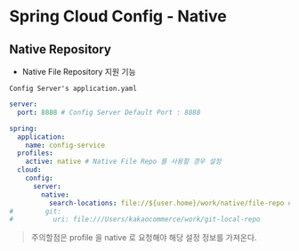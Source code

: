 # Spring Cloud Config - Native

## Native Repository
- Native File Repository 지원 기능

`Config Server's application.yaml`

```yaml
server:
  port: 8888 # Config Server Default Port : 8888

spring:
  application:
    name: config-service
  profiles:
    active: native # Native File Repo 를 사용할 경우 설정
  cloud:
    config:
      server:
        native:
          search-locations: file://${user.home}/work/native/file-repo # Native File Repo 를 사용할 경우 설정
#        git:
#          uri: file:///Users/kakaocommerce/work/git-local-repo
```
> 주의할점은 profile 을 native 로 요청해야 해당 설정 정보를 가져온다.